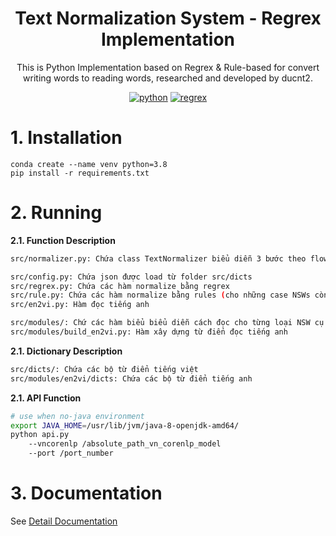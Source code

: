 <div align="center">

# Text Normalization System - Regrex Implementation

This is Python Implementation based on Regrex & Rule-based for convert writing words to reading words, researched and developed by ducnt2.

[![python](https://img.shields.io/badge/-Python_3.8%2B-blue?logo=python&logoColor=white)](https://www.python.org/downloads/release/python-3815/)
[![regrex](https://img.shields.io/badge/-regrex_2.2.1-grey?logo=pypi&logoColor=white)](https://pypi.org/project/regex/)

</div>


<h1> 1. Installation </h1>

```
conda create --name venv python=3.8
pip install -r requirements.txt
```

<h1> 2. Running </h1>

**2.1. Function Description**

```bash
src/normalizer.py: Chứa class TextNormalizer biểu diễn 3 bước theo flow của text normalize
```

```bash
src/config.py: Chứa json được load từ folder src/dicts
src/regrex.py: Chứa các hàm normalize bằng regrex
src/rule.py: Chứa các hàm normalize bằng rules (cho những case NSWs còn lại)
src/en2vi.py: Hàm đọc tiếng anh
```

```bash
src/modules/: Chứ các hàm biểu biểu diễn cách đọc cho từng loại NSW cụ thể
src/modules/build_en2vi.py: Hàm xây dựng từ điển đọc tiếng anh
```

**2.1. Dictionary Description**

```bash
src/dicts/: Chứa các bộ từ điển tiếng việt
src/modules/en2vi/dicts: Chứa các bộ từ điển tiếng anh
```

**2.1. API Function**

```bash
# use when no-java environment
export JAVA_HOME=/usr/lib/jvm/java-8-openjdk-amd64/
python api.py 
    --vncorenlp /absolute_path_vn_corenlp_model
    --port /port_number
```

<h1> 3. Documentation </h1>

See [Detail Documentation](https://docs.google.com/document/d/1r5tIlGK-BxnBGWNE0Hi7SM6Kw1lIAczCC1zV5c36iL4/edit?usp=sharing)
